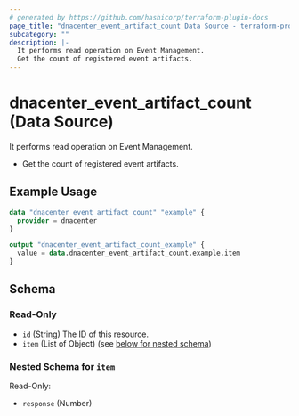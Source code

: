 ```yaml
---
# generated by https://github.com/hashicorp/terraform-plugin-docs
page_title: "dnacenter_event_artifact_count Data Source - terraform-provider-dnacenter"
subcategory: ""
description: |-
  It performs read operation on Event Management.
  Get the count of registered event artifacts.
---
```


# dnacenter_event_artifact_count (Data Source)

It performs read operation on Event Management.

- Get the count of registered event artifacts.

## Example Usage

```terraform
data "dnacenter_event_artifact_count" "example" {
  provider = dnacenter
}

output "dnacenter_event_artifact_count_example" {
  value = data.dnacenter_event_artifact_count.example.item
}
```

<!-- schema generated by tfplugindocs -->
## Schema

### Read-Only

- `id` (String) The ID of this resource.
- `item` (List of Object) (see [below for nested schema](#nestedatt--item))

<a id="nestedatt--item"></a>
### Nested Schema for `item`

Read-Only:

- `response` (Number)
